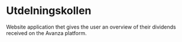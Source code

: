 # Utdelningskollen

Website application thet gives the user an overview of their dividends received on the Avanza platform. 
